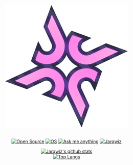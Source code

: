 <a href="https://jarqwiz.xyz">
<h1>
  <p align="center">
    <img alt="logo" src="logo.svg">
  </p>
</h1>
</a>

<p align="center">
  <a href="https://github.com/Jarqwiz?tab=repositories"><img alt="Open Source" src="https://img.shields.io/badge/Open-Source-red?style=flat-square&logo=open-source-initiative"></a>
  <a href="https://github.com/Jarqwiz/dotfiles"><img alt="OS" src="https://img.shields.io/badge/OS-Arch%20BTW-blue?style=flat-square&logo=arch-linux"></a>
  <a href="https://github.com/Jarqwiz/Jarqwiz/issues/new"><img alt="Ask me anything" src="https://img.shields.io/badge/Ask%20me-anything-orange?style=flat-square&logo=github"></a>
  <a href="https://jarqwiz.xyz"><img alt="Jarqwiz" src="https://img.shields.io/website?logo=eleventy&style=flat-square&url=https%3A%2F%2Fjarqwiz.xyz"></a>
</p>

<p align="center">
  <a href="https://github.com/anuraghazra/github-readme-stats"><img alt="Jarqwiz's github stats" src="https://github-readme-stats.vercel.app/api?username=Jarqwiz&show_icons=true&count_private=true&custom_title=My+Stats&theme=omni"></a><br>
  <a href="https://github.com/anuraghazra/github-readme-stats"><img alt="Top Langs" src="https://github-readme-stats.vercel.app/api/top-langs/?username=Jarqwiz&layout=compact&theme=omni"></a>
</p>
